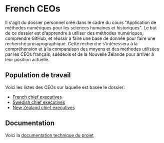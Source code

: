 # French CEOs
Il s'agit du dossier personnel créé dans le cadre du cours "Application de méthodes numériques pour les sciences humaines et historiques". Le but de ce dossier est d'apprendre à utiliser des méthodes numériques, comprendre GitHub, et réussir à faire une base de donnée pour faire une recherche prosopographique. Cette recherche s'intéressera à la compréhension et à la comparaison des moyens et des méthodes utilisées par les CEOs français, suédeois et de la Nouvelle Zélande  pour arriver à leur position actuelle.

## Population de travail
Voici les listes des CEOs sur laquelle est basée le dossier:
- [French chief executives](https://en.wikipedia.org/wiki/Category:French_chief_executives)
- [Swedish chief executives](https://en.wikipedia.org/wiki/Category:Swedish_chief_executives)
- [New Zealand chief executives](https://en.wikipedia.org/wiki/Category:New_Zealand_chief_executives)

## Documentation
Voici la [documentation technique du projet](Documentation/Home.md)
